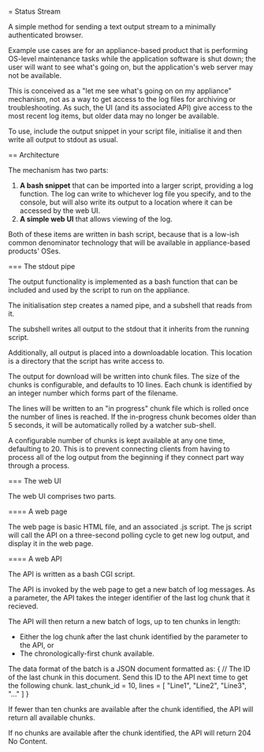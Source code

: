 = Status Stream

A simple method for sending a text output stream to a minimally authenticated browser.

Example use cases are for an appliance-based product that is performing OS-level
maintenance tasks while the application software is shut down; the user will want to see
what's going on, but the application's web server may not be available.

This is conceived as a "let me see what's going on on my appliance" mechanism, not as a
way to get access to the log files for archiving or troubleshooting.  As such, the UI
(and its associated API) give access to the most recent log items, but older data may no
longer be available.

To use, include the output snippet in your script file, initialise it and then write all
output to stdout as usual. 

== Architecture

The mechanism has two parts:
1. **A bash snippet** that can be imported into a larger script, providing a log
   function.  The log can write to whichever log file you specify, and to the console,
   but will also write its output to a location where it can be accessed by the web UI.
2. **A simple web UI** that allows viewing of the log. 

Both of these items are written in bash script, because that is a low-ish common
denominator technology that will be available in appliance-based products' OSes.  

=== The stdout pipe

The output functionality is implemented as a bash function that can be included and used
by the script to run on the appliance. 

The initialisation step creates a named pipe, and a subshell that reads from it.

The subshell writes all output to the stdout that it inherits from the running script.

Additionally, all output is placed into a downloadable location. This location is a
directory that the script has write access to.

The output for download will be written into chunk files. The size of the chunks is
configurable, and defaults to 10 lines. Each chunk is identified by an integer number
which forms part of the filename.

The lines will be written to an "in progress" chunk file which is rolled once the number
of lines is reached. If the in-progress chunk becomes older than 5 seconds, it will be
automatically rolled by a watcher sub-shell.

A configurable number of chunks is kept available at any one time, defaulting to 20.
This is to prevent connecting clients from having to process all of the log output from
the beginning if they connect part way through a process.

=== The web UI

The web UI comprises two parts.  

==== A web page

The web page is basic HTML file, and an associated .js script.  The js script will call
the API on a three-second polling cycle to get new log output, and display it in the web
page.

==== A web API

The API is written as a bash CGI script.

The API is invoked by the web page to get a new batch of log messages. As a parameter,
the API takes the integer identifier of the last log chunk that it recieved.


The API will then return a new batch of logs, up to ten chunks in length:
* Either the log chunk after the last chunk identified by the parameter to the API, or
* The chronologically-first chunk available. 

The data format of the batch is a JSON document formatted as: { // The ID of the last
chunk in this document. Send this ID to the API next time to get the following chunk.
    last_chunk_id = 10, lines = [ "Line1", "Line2", "Line3", "..." ] }

If fewer than ten chunks are available after the chunk identified, the API will return
all available chunks.

If no chunks are available after the chunk identified, the API will return 204 No
Content.
